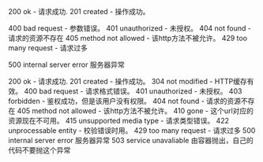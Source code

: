 


200 ok  - 请求成功.
201 created  - 操作成功。


400 bad request   - 参数错误。
401 unauthorized   - 未授权。
404 not found - 请求的资源不存在
405 method not allowed - 该http方法不被允许。
429 too many request - 请求过多

500 internal server error	服务器异常




 200 ok  - 请求成功.
 201 created  - 操作成功。
 304 not modified   - HTTP缓存有效。
 400 bad request   - 请求格式错误。
 401 unauthorized   - 未授权。
 403 forbidden   - 鉴权成功，但是该用户没有权限。
 404 not found - 请求的资源不存在
 405 method not allowed - 该http方法不被允许。
 410 gone - 这个url对应的资源现在不可用。
 415 unsupported media type - 请求类型错误。
 422 unprocessable entity - 校验错误时用。
 429 too many request - 请求过多
 500 internal server error	服务器异常
 503 service unavaliable	由容器抛出，自己的代码不要抛这个异常
